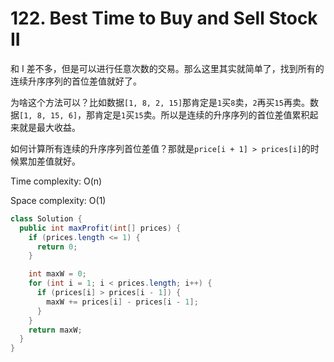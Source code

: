 # 122. Best Time to Buy and Sell Stock II

和 I 差不多，但是可以进行任意次数的交易。那么这里其实就简单了，找到所有的连续升序序列的首位差值就好了。

为啥这个方法可以？比如数据`[1, 8, 2, 15]`那肯定是`1`买`8`卖，`2`再买`15`再卖。数据`[1, 8, 15, 6]`，那肯定是`1`买`15`卖。所以是连续的升序序列的首位差值累积起来就是最大收益。

如何计算所有连续的升序序列首位差值？那就是`price[i + 1] > prices[i]`的时候累加差值就好。

Time complexity: O(n)

Space complexity: O(1)

```java
class Solution {
  public int maxProfit(int[] prices) {
    if (prices.length <= 1) {
      return 0;
    }

    int maxW = 0;
    for (int i = 1; i < prices.length; i++) {
      if (prices[i] > prices[i - 1]) {
        maxW += prices[i] - prices[i - 1];
      }
    }
    return maxW;
  }
}
```